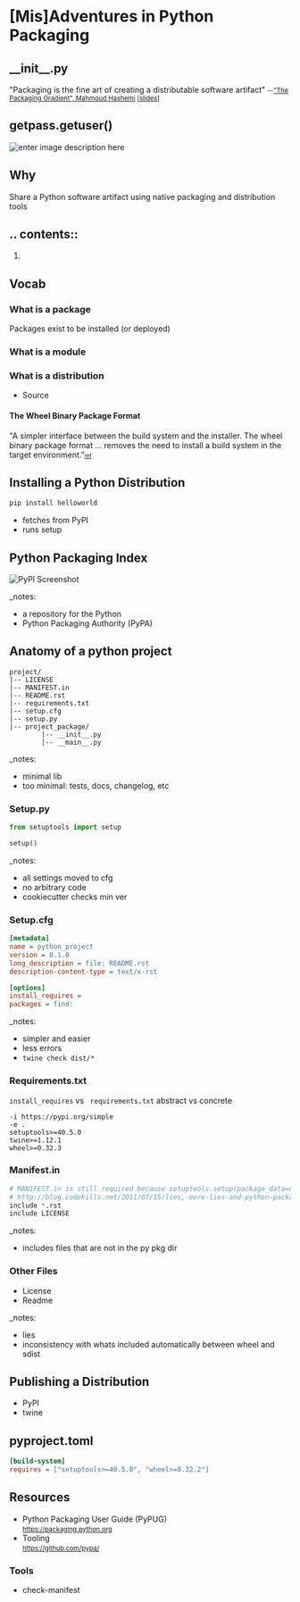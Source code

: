 # [Mis]Adventures in Python Packaging



## \_\_init\_\_.py
"Packaging is the fine art of creating a distributable software artifact"
<small>--["The Packaging Gradient", Mahmoud Hashemi](https://www.youtube.com/watch?v=iLVNWfPWAC8) [[slides](https://speakerd.s3.amazonaws.com/presentations/d655083f4a4c4199ae2f7066d5b8fc47/The_Packaging_Gradient_-_Mahmoud_Hashemi_PyBay_2017.pdf)]</small>



## getpass.getuser()
![enter image description here](https://scontent-lax3-1.xx.fbcdn.net/v/t1.0-9/12552979_10205639299965038_7979753503545406419_n.jpg?_nc_cat=103&_nc_ht=scontent-lax3-1.xx&oh=cad169a7025ee23ab4ba3002f0635223&oe=5C8E83F1)<!-- .element: style="height:50%" -->


## Why
Share a Python software artifact using native packaging and distribution tools



## .\. contents::

 1. 



## Vocab
### What is a package
Packages exist to be installed (or deployed)
### What is a module
### What is a distribution
 - Source
#### The Wheel Binary Package Format
"A simpler interface between the build system and the installer. The wheel binary package format ... removes the need to install a build system in the target environment."<small><small>[ref](https://www.python.org/dev/peps/pep-0427/#id5)</small></small>



## Installing a Python Distribution
```bash
pip install helloworld
```
 - fetches from PyPI
 - runs setup



## Python Packaging Index
![PyPI Screenshot](https://urlscan.io/liveshot/?url=http://pypi.python.org)

_notes:
 - a repository for the Python
 - Python Packaging Authority (PyPA)



## Anatomy of a python project
```
project/
|-- LICENSE
|-- MANIFEST.in
|-- README.rst
|-- requirements.txt
|-- setup.cfg
|-- setup.py
|-- project_package/
        |-- __init__.py
        |-- __main__.py
```

_notes:
 - minimal lib
 - too minimal: tests, docs, changelog, etc


### Setup<span></span>.py
```python
from setuptools import setup

setup()
```

_notes:
 - all settings moved to cfg
 - no arbitrary code
 - cookiecutter checks min ver


### Setup<span></span>.cfg
```ini
[metadata]
name = python_project
version = 0.1.0
long_description = file: README.rst
description-content-type = text/x-rst

[options]
install_requires =
packages = find:
```
_notes:
 - simpler and easier
 - less errors
 - `twine check dist/*`



### Requirements<span></span>.txt
`install_requires` vs ` requirements.txt`
abstract vs concrete
```
-i https://pypi.org/simple
-e .
setuptools>=40.5.0
twine>=1.12.1
wheel>=0.32.3
```



### Manifest<span></span>.in
```python
# MANIFEST.in is still required because setuptools.setup(package_data=dict()) is a lie.
# http://blog.codekills.net/2011/07/15/lies,-more-lies-and-python-packaging-documentation-on--package_data-/
include *.rst
include LICENSE
```
_notes:
* includes files that are not in the py pkg dir



### Other Files
 - License
 - Readme

_notes:
 - lies
 - inconsistency with whats included automatically between wheel and sdist 

## Publishing a Distribution
 - PyPI
 - twine



## pyproject<span></span>.toml
```ini
[build-system]
requires = ["setuptools>=40.5.0", "wheel>=0.32.2"]
```

## Resources

 -  Python Packaging User Guide (PyPUG)  
<small>https://packaging.python.org</small>
 -  Tooling  
<small>https://github.com/pypa/</small>

### Tools
 - check-manifest


<!--stackedit_data:
eyJoaXN0b3J5IjpbMTMyMTE1Nzg4NiwtMTUzODk5MTgxMiwtMT
c2NTMwMDU1LDEwNTM4NjEwNTMsNjg0NTE1OTc1LDE3MDc2Mjgw
NTIsLTU3MTQ1OTU4OCwxNjYzMTc3OTEzLDE4Mjk2MjE3NTUsLT
IxMTMxMjM5NDgsLTE4MDgxNTUxNywyMDQxOTEwODUxLC0yMDk0
MzkxOTA5LC0yMTEzMjU2NTEyLDM5OTQyMTY3NiwxNjczMTE2ND
AsMjE0NjA2OTIyLC0yMTE4NjU0NDk0LDIwMDMyODk3ODksLTE5
ODM3NjIyNDJdfQ==
-->